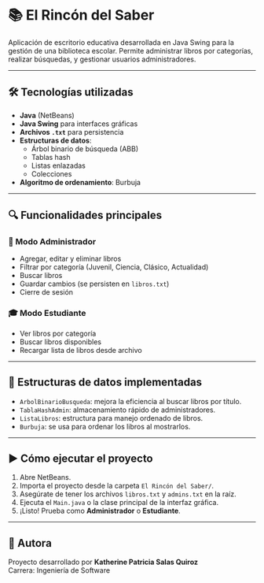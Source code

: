 # 📚 El Rincón del Saber

Aplicación de escritorio educativa desarrollada en Java Swing para la gestión de una biblioteca escolar. Permite administrar libros por categorías, realizar búsquedas, y gestionar usuarios administradores.

---

## 🛠️ Tecnologías utilizadas

- **Java** (NetBeans)
- **Java Swing** para interfaces gráficas
- **Archivos `.txt`** para persistencia
- **Estructuras de datos**:
  - Árbol binario de búsqueda (ABB)
  - Tablas hash
  - Listas enlazadas
  - Colecciones
- **Algoritmo de ordenamiento**: Burbuja

---

## 🔍 Funcionalidades principales

### 👤 Modo Administrador
- Agregar, editar y eliminar libros
- Filtrar por categoría (Juvenil, Ciencia, Clásico, Actualidad)
- Buscar libros
- Guardar cambios (se persisten en `libros.txt`)
- Cierre de sesión

### 🎓 Modo Estudiante
- Ver libros por categoría
- Buscar libros disponibles
- Recargar lista de libros desde archivo

---

## 🧠 Estructuras de datos implementadas

- `ArbolBinarioBusqueda`: mejora la eficiencia al buscar libros por título.
- `TablaHashAdmin`: almacenamiento rápido de administradores.
- `ListaLibros`: estructura para manejo ordenado de libros.
- `Burbuja`: se usa para ordenar los libros al mostrarlos.

---


## ▶️ Cómo ejecutar el proyecto

1. Abre NetBeans.
2. Importa el proyecto desde la carpeta `El Rincón del Saber/`.
3. Asegúrate de tener los archivos `libros.txt` y `admins.txt` en la raíz.
4. Ejecuta el `Main.java` o la clase principal de la interfaz gráfica.
5. ¡Listo! Prueba como **Administrador** o **Estudiante**.

---

## 🙋 Autora

Proyecto desarrollado por **Katherine Patricia Salas Quiroz**  
Carrera: Ingeniería de Software
